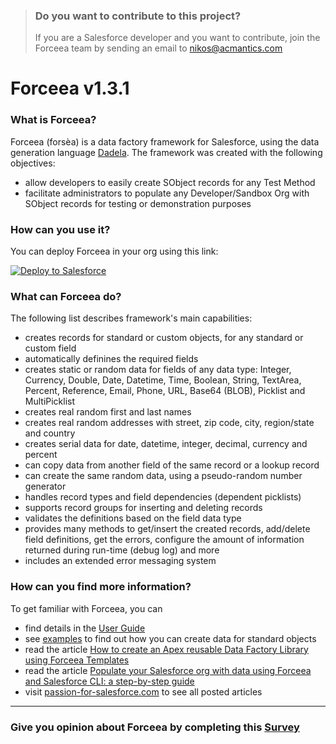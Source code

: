 > ### Do you want to contribute to this project?
> If you are a Salesforce developer and you want to contribute, join the Forceea team by sending an email to nikos@acmantics.com

# Forceea v1.3.1

### What is Forceea?
Forceea (forsèa) is a data factory framework for Salesforce, using the data generation language
 [Dadela](https://github.com/nmitrakis/Dadela).
 The framework was created with the following objectives:
* allow developers to easily create SObject records for any Test Method
* facilitate administrators to populate any Developer/Sandbox Org with SObject records for testing or demonstration purposes

### How can you use it?
You can deploy Forceea in your org using this link:

<a href="https://nmitrakis.com/DeployForceea">
  <img alt="Deploy to Salesforce"
       src="https://raw.githubusercontent.com/afawcett/githubsfdeploy/master/src/main/webapp/resources/img/deploy.png"">
</a>

### What can Forceea do?
The following list describes framework's main capabilities:
*	creates records for standard or custom objects, for any standard or custom field
*	automatically definines the required fields
*	creates static or random data for fields of any data type: Integer, Currency, Double,
Date, Datetime, Time, Boolean, String, TextArea, Percent, Reference, Email, Phone, URL, Base64 (BLOB), Picklist and MultiPicklist
* creates real random first and last names
* creates real random addresses with street, zip code, city, region/state and country
* creates serial data for date, datetime, integer, decimal, currency and percent
* can copy data from another field of the same record or a lookup record
* can create the same random data, using a pseudo-random number generator
*	handles record types and field dependencies (dependent picklists)
*	supports record groups for inserting and deleting records
*	validates the definitions based on the field data type
* provides many methods to get/insert the created records, add/delete field definitions, get the errors,
configure the amount of information returned during run-time (debug log) and more
*	includes an extended error messaging system

### How can you find more information?
To get familiar with Forceea, you can
* find details in the [User Guide](https://nmitrakis.com/Forceea131-user-guide) 
* see [examples](https://acmantics.atlassian.net/wiki/spaces/FOR/pages/768147457/Examples) to find out how you can create data
for standard objects
* read the article [How to create an Apex reusable Data Factory Library using Forceea Templates](https://passionforsalesforce.com/2019/08/26/how-to-create-an-apex-data-factory-library-using-forceea-templates/)
* read the article [Populate your Salesforce org with data using Forceea and Salesforce CLI: a step-by-step guide](https://passionforsalesforce.com/2018/10/23/populate-your-salesforce-org-with-data-using-forceea-and-salesforce-cli)
* visit [passion-for-salesforce.com](https://passionforsalesforce.com/forceea) to see all posted articles

---
### Give you opinion about Forceea by completing this [Survey](https://www.surveymonkey.co.uk/r/M6BJMKT)
